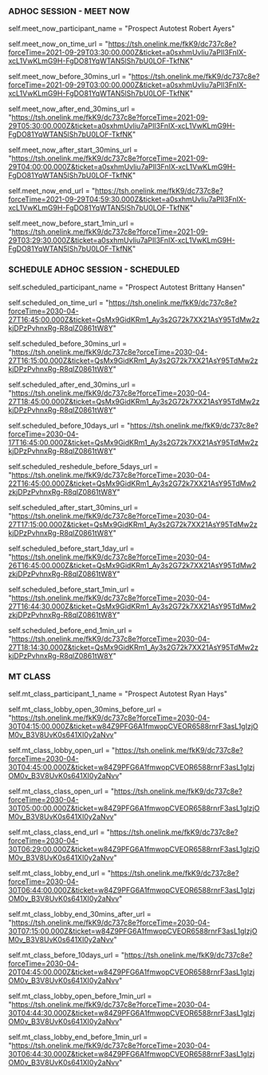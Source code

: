 ### ADHOC SESSION - MEET NOW ###
self.meet_now_participant_name = "Prospect Autotest Robert Ayers"

self.meet_now_on_time_url = "https://tsh.onelink.me/fkK9/dc737c8e?forceTime=2021-09-29T03:30:00.000Z&ticket=a0sxhmUvliu7aPIl3FnIX-xcL1VwKLmG9H-FgDO81YqWTAN5lSh7bU0LOF-TkfNK"

self.meet_now_before_30mins_url = "https://tsh.onelink.me/fkK9/dc737c8e?forceTime=2021-09-29T03:00:00.000Z&ticket=a0sxhmUvliu7aPIl3FnIX-xcL1VwKLmG9H-FgDO81YqWTAN5lSh7bU0LOF-TkfNK"

self.meet_now_after_end_30mins_url = "https://tsh.onelink.me/fkK9/dc737c8e?forceTime=2021-09-29T05:30:00.000Z&ticket=a0sxhmUvliu7aPIl3FnIX-xcL1VwKLmG9H-FgDO81YqWTAN5lSh7bU0LOF-TkfNK"

self.meet_now_after_start_30mins_url = "https://tsh.onelink.me/fkK9/dc737c8e?forceTime=2021-09-29T04:00:00.000Z&ticket=a0sxhmUvliu7aPIl3FnIX-xcL1VwKLmG9H-FgDO81YqWTAN5lSh7bU0LOF-TkfNK"

self.meet_now_end_url = "https://tsh.onelink.me/fkK9/dc737c8e?forceTime=2021-09-29T04:59:30.000Z&ticket=a0sxhmUvliu7aPIl3FnIX-xcL1VwKLmG9H-FgDO81YqWTAN5lSh7bU0LOF-TkfNK"

self.meet_now_before_start_1min_url = "https://tsh.onelink.me/fkK9/dc737c8e?forceTime=2021-09-29T03:29:30.000Z&ticket=a0sxhmUvliu7aPIl3FnIX-xcL1VwKLmG9H-FgDO81YqWTAN5lSh7bU0LOF-TkfNK"

### SCHEDULE ADHOC SESSION - SCHEDULED ###

self.scheduled_participant_name = "Prospect Autotest Brittany Hansen"

self.scheduled_on_time_url = "https://tsh.onelink.me/fkK9/dc737c8e?forceTime=2030-04-27T16:45:00.000Z&ticket=QsMx9GidKRm1_Ay3s2G72k7XX21AsY95TdMw2zkjDPzPvhnxRg-R8qlZ0861tW8Y"

self.scheduled_before_30mins_url = "https://tsh.onelink.me/fkK9/dc737c8e?orceTime=2030-04-27T16:15:00.000Z&ticket=QsMx9GidKRm1_Ay3s2G72k7XX21AsY95TdMw2zkjDPzPvhnxRg-R8qlZ0861tW8Y"

self.scheduled_after_end_30mins_url = "https://tsh.onelink.me/fkK9/dc737c8e?forceTime=2030-04-27T18:45:00.000Z&ticket=QsMx9GidKRm1_Ay3s2G72k7XX21AsY95TdMw2zkjDPzPvhnxRg-R8qlZ0861tW8Y"

self.scheduled_before_10days_url = "https://tsh.onelink.me/fkK9/dc737c8e?forceTime=2030-04-17T16:45:00.000Z&ticket=QsMx9GidKRm1_Ay3s2G72k7XX21AsY95TdMw2zkjDPzPvhnxRg-R8qlZ0861tW8Y"

self.scheduled_reshedule_before_5days_url = "https://tsh.onelink.me/fkK9/dc737c8e?forceTime=2030-04-22T16:45:00.000Z&ticket=QsMx9GidKRm1_Ay3s2G72k7XX21AsY95TdMw2zkjDPzPvhnxRg-R8qlZ0861tW8Y"

self.scheduled_after_start_30mins_url = "https://tsh.onelink.me/fkK9/dc737c8e?forceTime=2030-04-27T17:15:00.000Z&ticket=QsMx9GidKRm1_Ay3s2G72k7XX21AsY95TdMw2zkjDPzPvhnxRg-R8qlZ0861tW8Y"

self.scheduled_before_start_1day_url = "https://tsh.onelink.me/fkK9/dc737c8e?forceTime=2030-04-26T16:45:00.000Z&ticket=QsMx9GidKRm1_Ay3s2G72k7XX21AsY95TdMw2zkjDPzPvhnxRg-R8qlZ0861tW8Y"

self.scheduled_before_start_1min_url = "https://tsh.onelink.me/fkK9/dc737c8e?forceTime=2030-04-27T16:44:30.000Z&ticket=QsMx9GidKRm1_Ay3s2G72k7XX21AsY95TdMw2zkjDPzPvhnxRg-R8qlZ0861tW8Y"

self.scheduled_before_end_1min_url = "https://tsh.onelink.me/fkK9/dc737c8e?forceTime=2030-04-27T18:14:30.000Z&ticket=QsMx9GidKRm1_Ay3s2G72k7XX21AsY95TdMw2zkjDPzPvhnxRg-R8qlZ0861tW8Y"

### MT CLASS ###

self.mt_class_participant_1_name = "Prospect Autotest Ryan Hays"

self.mt_class_lobby_open_30mins_before_url = "https://tsh.onelink.me/fkK9/dc737c8e?forceTime=2030-04-30T04:15:00.000Z&ticket=w84Z9PFG6A1fmwopCVEOR6588rnrF3asL1gIzjOM0v_B3V8UvK0s641XI0y2aNvv"

self.mt_class_lobby_open_url = "https://tsh.onelink.me/fkK9/dc737c8e?forceTime=2030-04-30T04:45:00.000Z&ticket=w84Z9PFG6A1fmwopCVEOR6588rnrF3asL1gIzjOM0v_B3V8UvK0s641XI0y2aNvv"

self.mt_class_class_open_url = "https://tsh.onelink.me/fkK9/dc737c8e?forceTime=2030-04-30T05:00:00.000Z&ticket=w84Z9PFG6A1fmwopCVEOR6588rnrF3asL1gIzjOM0v_B3V8UvK0s641XI0y2aNvv"

self.mt_class_class_end_url = "https://tsh.onelink.me/fkK9/dc737c8e?forceTime=2030-04-30T06:29:00.000Z&ticket=w84Z9PFG6A1fmwopCVEOR6588rnrF3asL1gIzjOM0v_B3V8UvK0s641XI0y2aNvv"

self.mt_class_lobby_end_url = "https://tsh.onelink.me/fkK9/dc737c8e?forceTime=2030-04-30T06:44:00.000Z&ticket=w84Z9PFG6A1fmwopCVEOR6588rnrF3asL1gIzjOM0v_B3V8UvK0s641XI0y2aNvv"

self.mt_class_lobby_end_30mins_after_url = "https://tsh.onelink.me/fkK9/dc737c8e?forceTime=2030-04-30T07:15:00.000Z&ticket=w84Z9PFG6A1fmwopCVEOR6588rnrF3asL1gIzjOM0v_B3V8UvK0s641XI0y2aNvv"

self.mt_class_before_10days_url = "https://tsh.onelink.me/fkK9/dc737c8e?forceTime=2030-04-20T04:45:00.000Z&ticket=w84Z9PFG6A1fmwopCVEOR6588rnrF3asL1gIzjOM0v_B3V8UvK0s641XI0y2aNvv"

self.mt_class_lobby_open_before_1min_url = "https://tsh.onelink.me/fkK9/dc737c8e?forceTime=2030-04-30T04:44:30.000Z&ticket=w84Z9PFG6A1fmwopCVEOR6588rnrF3asL1gIzjOM0v_B3V8UvK0s641XI0y2aNvv"

self.mt_class_lobby_end_before_1min_url = "https://tsh.onelink.me/fkK9/dc737c8e?forceTime=2030-04-30T06:44:30.000Z&ticket=w84Z9PFG6A1fmwopCVEOR6588rnrF3asL1gIzjOM0v_B3V8UvK0s641XI0y2aNvv"
